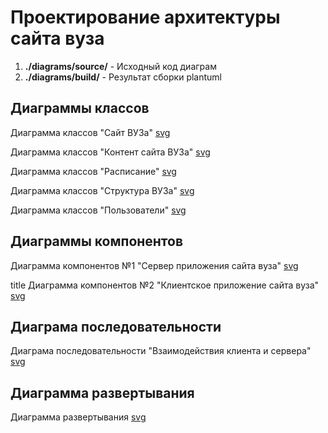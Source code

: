 # Проектирование архитектуры сайта вуза

1. **./diagrams/source/** - Исходный код диаграм
1. **./diagrams/build/** - Результат сборки plantuml

## Диаграммы классов

Диаграмма классов "Сайт ВУЗа" [svg](diagrams/build/class/site_university/university.svg)

Диаграмма классов "Контент сайта ВУЗа" [svg](diagrams/build/class/content/content.svg)

Диаграмма классов "Расписание" [svg](diagrams/build/class/timetable/timetable.svg)

Диаграмма классов "Структура ВУЗа" [svg](diagrams/build/class/university/university.svg)

Диаграмма классов "Пользователи" [svg](diagrams/build/class/users/users.svg)

## Диаграммы компонентов

Диаграмма компонентов №1 "Сервер приложения сайта вуза" [svg](diagrams/build/component/backend_site_university/backend_site_university.svg)

title Диаграмма компонентов №2 "Клиентское приложение сайта вуза" [svg](diagrams/build/component/client_site_university/spa_client_site_university.svg)

## Диаграма последовательности

Диаграма последовательности "Взаимодействия клиента и сервера" [svg](diagrams/build/sequence/client_server/client_server.svg)

## Диаграмма развертывания

Диаграмма развертывания [svg](diagrams/build/deployment/deploy_diagram/deploy_diagram.svg)
